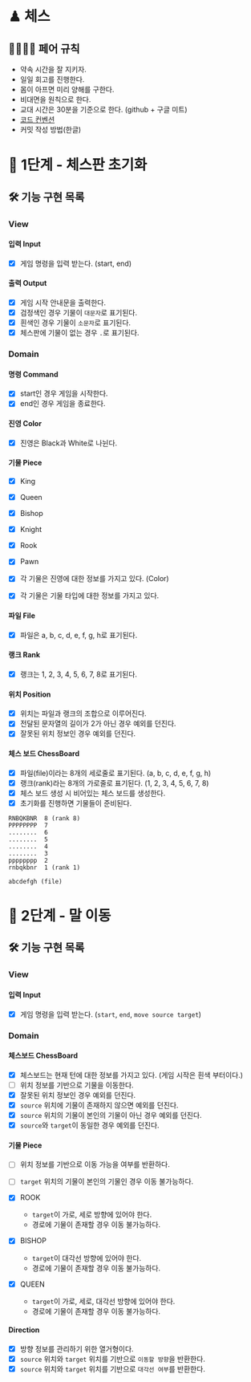 # ♟ 체스

## 👩‍💻🧑‍💻 페어 규칙
- 약속 시간을 잘 지키자.
- 일일 회고를 진행한다.
- 몸이 아프면 미리 양해를 구한다.
- 비대면을 원칙으로 한다.
- 교대 시간은 30분을 기준으로 한다. (github + 구글 미트)
- [코드 컨벤션](https://github.com/woowacourse/woowacourse-docs/tree/master/styleguide/java)
- 커밋 작성 방법(한글)

# 🚀 1단계 - 체스판 초기화

## 🛠 기능 구현 목록

### View

#### 입력 Input

- [x] 게임 명령을 입력 받는다. (start, end)

#### 출력 Output

- [x] 게임 시작 안내문을 출력한다. 
- [x] 검정색인 경우 기물이 `대문자`로 표기된다.
- [x] 흰색인 경우 기물이 `소문자`로 표기된다.
- [x] 체스판에 기물이 없는 경우 `.`로 표기된다.

### Domain

#### 명령 Command

- [x] start인 경우 게임을 시작한다.
- [x] end인 경우 게임을 종료한다.

#### 진영 Color

- [x] 진영은 Black과 White로 나뉜다.

#### 기물 Piece

- [x] King
- [x] Queen
- [x] Bishop
- [x] Knight
- [x] Rook
- [x] Pawn

- [x] 각 기물은 진영에 대한 정보를 가지고 있다. (Color)
- [x] 각 기물은 기물 타입에 대한 정보를 가지고 있다. 

#### 파일 File

- [x] 파일은 a, b, c, d, e, f, g, h로 표기된다.

#### 랭크 Rank

- [x] 랭크는 1, 2, 3, 4, 5, 6, 7, 8로 표기된다.

#### 위치 Position

- [x] 위치는 파일과 랭크의 조합으로 이루어진다.
- [x] 전달된 문자열의 길이가 2가 아닌 경우 예외를 던진다.
- [x] 잘못된 위치 정보인 경우 예외를 던진다.

#### 체스 보드 ChessBoard

- [x] 파일(file)이라는 8개의 세로줄로 표기된다. (a, b, c, d, e, f, g, h)
- [x] 랭크(rank)라는 8개의 가로줄로 표기된다. (1, 2, 3, 4, 5, 6, 7, 8)
- [x] 체스 보드 생성 시 비어있는 체스 보드를 생성한다.
- [x] 초기화를 진행하면 기물들이 준비된다.

```
RNBQKBNR  8 (rank 8)
PPPPPPPP  7
........  6
........  5
........  4
........  3
pppppppp  2
rnbqkbnr  1 (rank 1)

abcdefgh (file) 
```

# 🚀 2단계 - 말 이동

## 🛠 기능 구현 목록

### View

#### 입력 Input

- [x] 게임 명령을 입력 받는다. (`start`, `end`, `move source target`)

### Domain

#### 체스보드 ChessBoard

- [x] 체스보드는 현재 턴에 대한 정보를 가지고 있다. (게임 시작은 흰색 부터이다.)
- [ ] 위치 정보를 기반으로 기물을 이동한다. 
- [x] 잘못된 위치 정보인 경우 예외를 던진다.
- [x] `source` 위치에 기물이 존재하지 않으면 예외를 던진다.
- [x] `source` 위치의 기물이 본인의 기물이 아닌 경우 예외를 던진다.
- [x] `source`와 `target`이 동일한 경우 예외를 던진다.

#### 기물 Piece

- [ ] 위치 정보를 기반으로 이동 가능을 여부를 반환하다.
- [ ] `target` 위치의 기물이 본인의 기물인 경우 이동 불가능하다.

- [x] ROOK
  - `target`이 가로, 세로 방향에 있어야 한다.
  - 경로에 기물이 존재할 경우 이동 불가능하다.

- [x] BISHOP
  - `target`이 대각선 방향에 있어야 한다.
  - 경로에 기물이 존재할 경우 이동 불가능하다.

- [x] QUEEN
  - `target`이 가로, 세로, 대각선 방향에 있어야 한다.
  - 경로에 기물이 존재할 경우 이동 불가능하다.

#### Direction

- [x] 방향 정보를 관리하기 위한 열거형이다.
- [x] `source` 위치와 `target` 위치를 기반으로 `이동할 방향`을 반환한다.
- [x] `source` 위치와 `target` 위치를 기반으로 `대각선 여부`를 반환한다.